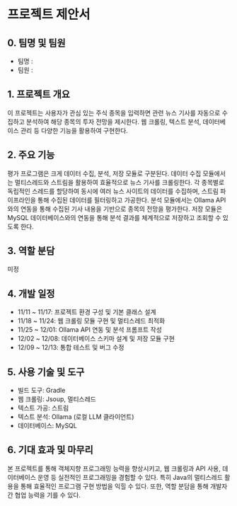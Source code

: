 # 프로젝트 제안서

## 0. 팀명 및 팀원
- 팀명 :
- 팀원 :

## 1. 프로젝트 개요
이 프로젝트는 사용자가 관심 있는 주식 종목을 입력하면 관련 뉴스 기사를 자동으로 수집하고 분석하여 해당 종목의 투자 전망을 제시한다. 웹 크롤링, 텍스트 분석, 데이터베이스 관리 등 다양한 기능을 활용하여 구현한다.

## 2. 주요 기능
평가 프로그램은 크게 데이터 수집, 분석, 저장 모듈로 구분된다. 데이터 수집 모듈에서는 멀티스레드와 스트림을 활용하여 효율적으로 뉴스 기사를 크롤링한다. 각 종목별로 독립적인 스레드를 할당하여 동시에 여러 뉴스 사이트의 데이터를 수집하며, 스트림 파이프라인을 통해 수집된 데이터를 필터링하고 가공한다. 분석 모듈에서는 Ollama API와의 연동을 통해 수집된 기사 내용을 기반으로 종목의 전망을 평가한다. 저장 모듈은 MySQL 데이터베이스와의 연동을 통해 분석 결과를 체계적으로 저장하고 조회할 수 있도록 한다.

## 3. 역할 분담
미정

## 4. 개발 일정
- 11/11 ~ 11/17: 프로젝트 환경 구성 및 기본 클래스 설계
- 11/18 ~ 11/24: 웹 크롤링 모듈 구현 및 멀티스레드 최적화
- 11/25 ~ 12/01: Ollama API 연동 및 분석 프롬프트 작성
- 12/02 ~ 12/08: 데이터베이스 스키마 설계 및 저장 모듈 구현
- 12/09 ~ 12/13: 통합 테스트 및 버그 수정

## 5. 사용 기술 및 도구
- 빌드 도구: Gradle
- 웹 크롤링: Jsoup, 멀티스레드
- 텍스트 가공: 스트림
- 텍스트 분석: Ollama (로컬 LLM 클라이언트)
- 데이터베이스: MySQL

## 6. 기대 효과 및 마무리
본 프로젝트를 통해 객체지향 프로그래밍 능력을 향상시키고, 웹 크롤링과 API 사용, 데이터베이스 운영 등 실전적인 프로그래밍을 경험할 수 있다. 특히 Java의 멀티스레드 활용을 통해 효율적인 프로그램 구현 방법을 익힐 수 있다. 또한, 역할 분담을 통해 개발자 간 협업 능력을 기를 수 있다.
